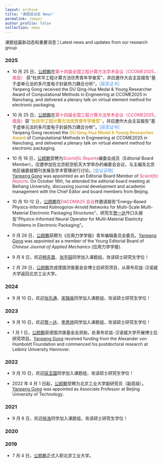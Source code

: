 ```yaml
---
layout: archive
title: "课题组动态 News"
permalink: /news/
author_profile: false
collection: news
---
```


<!-- Google tag (gtag.js) -->
<script async src="https://www.googletagmanager.com/gtag/js?id=G-K251SYLJ6Y"></script>
<script>
  window.dataLayer = window.dataLayer || [];
  function gtag(){dataLayer.push(arguments);}
  gtag('js', new Date());
  gtag('config', 'G-K251SYLJ6Y');
</script>

<p>课题组最新动态和重要消息 | Latest news and updates from our research group</p>

<h3>2025</h3>

- 10 月 25 日，<u>公颜鹏</u>在<a href="http://yanpeng-gong.github.io/files/Conference_program/CCOME2025.pdf" style="text-decoration:none;color:#DE3163;">第十四届全国工程计算方法学术会议（CCOME2025，南昌）</a> 获"杜庆华工程计算方法优秀青年学者奖"，并应邀作大会主旨报告“基于虚单元法的多尺度电子封装热力耦合分析”。<a href="http://yanpeng-gong.github.io/files/news/2025_DQH_award.pdf" style="text-decoration:none;color:#4A90E2;">[获奖证书]</a><br>
  Yanpeng Gong received the DU Qing-Hua Medal & Young Researcher Award of Computational Methods in Engineering at CCOME2025 in Nanchang, and delivered a plenary talk on virtual element method for electronic packaging.

- 10 月 25 日，<u>公颜鹏</u>在<a href="http://yanpeng-gong.github.io/files/Conference_program/CCOME2025.pdf" style="text-decoration:none;color:#DE3163;">第十四届全国工程计算方法学术会议（CCOME2025，南昌）</a>获<span style="color:#D4AF37; font-weight:bold;">"杜庆华工程计算方法优秀青年学者奖"</span>，并应邀作大会主旨报告"基于虚单元法的多尺度电子封装热力耦合分析"。<a href="http://yanpeng-gong.github.io/files/news/2025_DQH_award.pdf" style="text-decoration:none;color:#4A90E2;">[获奖证书]</a><br>
  Yanpeng Gong received the <span style="color:#D4AF37; font-weight:bold;">DU Qing-Hua Medal & Young Researcher Award</span> of Computational Methods in Engineering at CCOME2025 in Nanchang, and delivered a plenary talk on virtual element method for electronic packaging.

- 10 月 16 日，<u>公颜鹏</u>受聘为<a href="https://www.nature.com/srep/" style="text-decoration:none;color:#DE3163;"><em>Scientific Reports</em></a>编委会成员（Editorial Board Member）。应邀参加在北京航空航天大学举办的编委会会议，与主编及北京地区编委就期刊发展及学术管理进行讨论。<a href="http://yanpeng-gong.github.io/files/news/2025_SR_EBM_meeting.pdf" style="text-decoration:none;color:#4A90E2;">[会议证明]</a><br>
  <u>Yanpeng Gong</u> was appointed as an Editorial Board Member of <a href="https://www.nature.com/srep/" style="text-decoration:none;color:#DE3163;"><em>Scientific Reports</em></a>. On October 16th, he attended the editorial board meeting at Beihang University, discussing journal development and academic management with the Chief Editor and board members from Beijing.

- 10 月 10-12 日，<u>公颜鹏</u>在<a href="http://yanpeng-gong.github.io/files/Conference_program/DACOMA2025.pdf" style="text-decoration:none;color:#DE3163;">DACOMA25 会议</a>作邀请报告"Energy-Based Physics-Informed Kolmogorov-Arnold Networks for Multi-Scale Multi-Material Electronic Packaging Structures"，研究生<u>贺一达</u>作口头报告"Physics-Informed Neural Operator for Multi-Material Elasticity Problems in Electronic Packaging"。

- 9 月 26 日，<u>公颜鹏</u>获聘为《应用力学学报》青年编辑委员会委员。<u>Yanpeng Gong</u> was appointed as a member of the Young Editorial Board of _Chinese Journal of Applied Mechanics_ (应用力学学报).

- 9 月 8 日，欢迎<u>杨东晋</u>、<u>张宇喆</u>同学加入课题组，攻读硕士研究生学位！

- 2 月 28 日，<u>公颜鹏</u>完成德国洪堡基金会博士后研究项目，从莱布尼兹-汉诺威大学返回北京工业大学。

<h3>2024</h3>

- 9 月 10 日，欢迎<u>张乐通</u>、<u>宋锦泉</u>同学加入课题组，攻读硕士研究生学位！

<h3>2023</h3>

- 9 月 10 日，欢迎<u>贺一达</u>、<u>李思帅</u>同学加入课题组，攻读硕士研究生学位！

- 1 月 1 日，<u>公颜鹏</u>获德国洪堡基金会资助，赴莱布尼兹-汉诺威大学开展博士后研究项目。<u>Yanpeng Gong</u> received funding from the Alexander von Humboldt Foundation and commenced his postdoctoral research at Leibniz University Hannover.

<h3>2022</h3>

- 9 月 10 日，欢迎<u>寇玉国</u>同学加入课题组，攻读硕士研究生学位！

- 2022 年 4 月 1 日起，<u>公颜鹏</u>受聘为北京工业大学副研究员（副高级）。<u>Yanpeng Gong</u> was appointed as Associate Professor at Beijing University of Technology.

<h3>2021</h3>

- 9 月 8 日，欢迎<u>徐浩</u>同学加入课题组，攻读硕士研究生学位！

<h3>2020</h3>

<h3>2019</h3>

- 7 月 4 日，<u>公颜鹏</u>正式入职北京工业大学。
